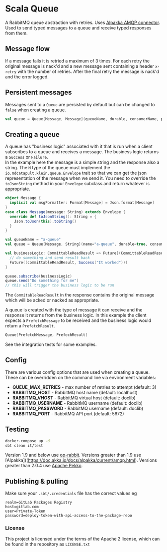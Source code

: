 # Scala Queue

A RabbitMQ queue abstraction with retries. Uses [Alpakka AMQP connector](https://doc.akka.io/docs/alpakka/current/amqp.html). Used to send typed messages to a queue and receive typed responses from them.

## Message flow
If a message fails it is retried a maximum of 3 times. For each retry the original message is nack'd and a new message
sent containing a header `x-retry` with the number of retries. After the final retry the message is nack'd and the error logged.

## Persistent messages
Messages sent to a `Queue` are persisted by default but can be changed to `false` when creating a queue.
```scala
val queue = Queue[Message, Message](queueName, durable, consumerName, persistent = false)
```

## Creating a queue
A queue has "business logic" associated with it that is run when a client subscribes to a queue and receives a message. The business logic returns a `Success` or `Failure`.  
In the example here the message is a simple string and the response also a string. The `M` type of the queue must implement the `io.mdcatapult.klein.queue.Envelope` trait so that we can get 
the json representation of the message when we send it. You need to override the `toJsonString` method in your `Envelope` subclass and return whatever is appropriate.

```scala
object Message {
  implicit val msgFormatter: Format[Message] = Json.format[Message]
}
case class Message(message: String) extends Envelope {
  override def toJsonString(): String = {
    Json.toJson(this).toString()
  }
}

val queueName = "a-queue"
val queue = Queue[Message, String](name="a-queue", durable=true, consumerName=None, persistent=true)

val businessLogic: CommittableReadResult => Future[(CommittableReadResult, Try[Message])] = { committableReadResult =>
  // do something and send result back
  Future((committableReadResult, Success("It worked")))
}

queue.subscribe(businessLogic)
queue.send("Do something for me")
// this will trigger the business logic to be run
```
The `CommitableReadResult` in the response contains the original message which will be acked or nacked as appropriate.

A queue is created with the type of message it can receive and the response it returns from the business logic. In this example the client expects a 
`PrefetchMessage` to be received and the business logic would return a `PrefetchResult`.
```scala
Queue[PrefetchMessage, PrefechResult]
```
See the integration tests for some examples.

## Config
There are various config options that are used when creating a queue. These can be overridden on the command line via environment variables:

* **QUEUE_MAX_RETRIES** - max number of retries to attempt (default: 3)
* **RABBITMQ_HOST** - RabbitMQ host name (default: localhost)
* **RABBITMQ_VHOST** - RabbitMQ virtual host (default: doclib)
* **RABBITMQ_USERNAME** - RabbitMQ username (default: doclib)
* **RABBITMQ_PASSWORD** - RabbitMQ username (default: doclib)
* **RABBITMQ_PORT** - RabbitMQ API port (default: 5672)


## Testing
```bash
docker-compose up -d
sbt clean it/test
```

Version 1.9 and below use [op-rabbit](https://github.com/SpinGo/op-rabbit). Versions greater than 1.9 use [Alpakka]((https://doc.akka.io/docs/alpakka/current/amqp.html). 
Versions greater than 2.0.4 use [Apache Pekko](https://pekko.apache.org/docs/pekko/current/index.html).

## Publishing & pulling
Make sure your `.sbt/.credentials` file has the correct values eg
```
realm=GitLab Packages Registry
host=gitlab.com
user=Private-Token
password=deploy-token-with-api-access-to-the-package-repo
```

### License
This project is licensed under the terms of the Apache 2 license, which can be found in the repository as `LICENSE.txt`